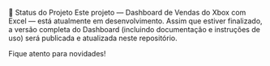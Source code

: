 📌 Status do Projeto Este projeto — Dashboard de Vendas do Xbox com Excel — está atualmente em desenvolvimento. Assim que estiver finalizado, a versão completa do Dashboard (incluindo documentação e instruções de uso) será publicada e atualizada neste repositório.

Fique atento para novidades!
